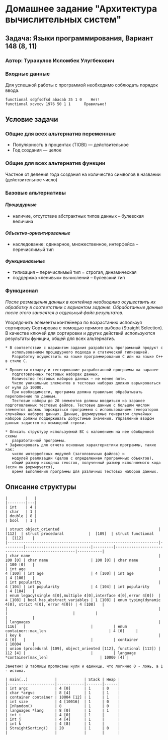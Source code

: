 # Домашнее задание "Архитектура вычислительных систем"
## Задача: Языки программирования, Вариант 148 (8, 11)
### Автор: Туракулов Исломбек Улугбекович

### Входные данные
Для успешной работы с программой необходимо соблюдать порядок ввода.
```
functional sdgfsdfsd abacab 35 1 0    Нет!
functional xcvxcv 1976 50 1 1      Правильно!
```

## Условие задачи
### Общие для всех альтернатив переменные
* Популярность в процентах (TIOBI) — действительное
* Год создания — целое
### Общие для всех альтернатив функции
Частное от деления года создания на количество символов в названии (действительное число)
### Базовые альтернативы
#### _Процедурные_

* наличие, отсутствие абстрактных типов данных – булевская величина

#### _Объектно-ориентированные_

* наследование: одинарное, множественное, интерфейса – перечислимый тип

#### _Функциональные_
* типизация – перечислимый тип = строгая, динамическая
* поддержка «ленивых» вычислений – булевский тип

### Функционал
_После размещения данных в контейнер необходимо осуществить их обработку
в соответствии с вариантом задания.
Обработанные данные после этого заносятся в отдельный файл результатов._

Упорядочить элементы контейнера по возрастанию используя сортировку
Сортировка с помощью прямого выбора (Straight Selection).
В качестве ключей для сортировки и других действий используются
результаты функции, общей для всех альтернатив.

``` 
* В соответствии с вариантом задания разработать программный продукт с
   использованием процедурного подхода и статической типизацией.
   Разработку осуществить на языке программирования C или на языке C++ в стиле C.

* Провести отладку и тестирование разработанной программы на заранее
   подготовленных тестовых наборах данных.
   Количество тестовых наборов данных – не менее пяти.
   Число уникальных элементов в тестовых наборах должно варьироваться от нуля до 10000.
   При необходимости, программа должна правильно обрабатывать переполнение по данным.
   Тестовые наборы до 20 элементов должны вводиться из заранее подготовленных тестовых файлов. Тестовые данные с большим числом элементов должны порождаться программно с использованием генераторов случайных наборов данных. Данные, формируемые генератом случайных наборов должны поддерживать допустимые значения. Управление вводом данных задается из командной строки.

* Описать структуру используемой ВС с наложением на нее обобщенной схемы
   разработанной программы.
* Зафиксировать для отчета основные характеристики программы, такие как:
   число интерфейсных модулей (заголовочных файлов) и
   модулей реализации (фалов с определением программных объектов),
   общий размер исходных текстов, полученный размер исполняемого кода (если он формируется),
   время выполнения программы для различных тестовых наборов данных.
   ```

## Описание структуры
```
|        |   |
|--------|---|
| int    | 4 |
| char   | 1 |
| double | 8 |
| bool   | 1 |

| struct object_oriented                                            |  [112]  | struct procedural           |  [109]  | struct functional                                  |  [112]    |
|-------------------------------------------------------------------|---------|-----------------------------|---------|----------------------------------------------------|-----------|
| char name                                                         | 100 [0] | char name                   | 100 [0] | char name                                          | 100 [0]   |
| int age                                                           | 4 [100] | int age                     | 4 [100] | int age                                            | 4 [100]   |
| int popularity                                                    | 4 [104] | int popularity              | 4 [104] | int popularity                                     | 4 [104]   |
| enum legacy(single 4[0],multiple 4[0],interface 4[0],error 4[0])  | 4 [108] | bool has_abstract_variables | 1 [108] | enum typing(dynamic 4[0], strict 4[0], error 4[0]) | 4 [108]   |
|                                                                   |         |                             |         |                                                    |           |
| languages                                                         | [116]   |                             |         | enum container::max_len                            | 4 [0]     |
| key k                                                             | 4 [0]   |                             |         | container                                          | 10004     |
| union (procedural [109], object_oriented [112], functional [112]) | 112 [4] |                             |         | language *container[max_len]                       | 10000 [4] |

Заметим! В таблицы прописаны нули и единицы, что логично 0 - ложь, а 1 - истина. 

| main(..)            |            | Stack | Heap |
|---------------------|------------|-------|------|
| int argc            | 4 [0]      | 1     | 0    |
| char *argvc         | 8 [4]      | 1     | 1    |
| container container | 10004 [12] | 1     | 1    |
| int size            | 4 [10016]  | 1     | 0    |
| InRandom()          | 8          | 1     | 0    |
| languages *lang     | 8 [0]      | 1     | 1    |
| int i               | 4 [0]      | 1     |      |
| int j               | 4 [4]      | 1     |      |
| int k               | 4 [8]      | 1     |      |
| StraightSorting()   | 20         | 1     | 0    |
|                     |            |       |      |
```
